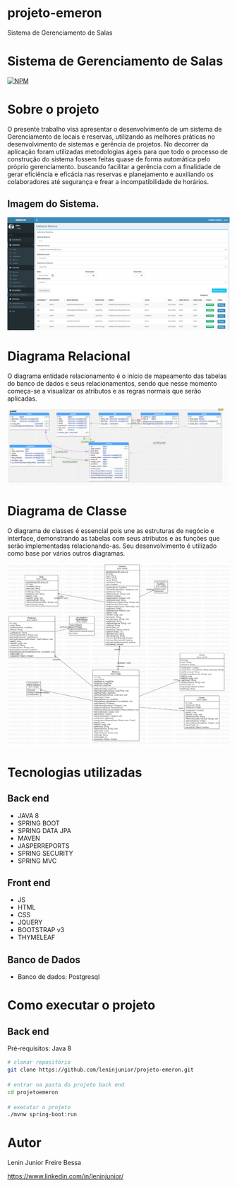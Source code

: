 # projeto-emeron
Sistema de Gerenciamento de Salas

# Sistema de Gerenciamento de Salas
[![NPM](https://img.shields.io/npm/l/react)](https://github.com/leninjunior/projeto-emeron/blob/main/LICENSE) 

# Sobre o projeto

O presente trabalho visa apresentar o desenvolvimento de um sistema de Gerenciamento de locais e reservas, utilizando as melhores práticas no desenvolvimento de sistemas e gerência de projetos. No decorrer da aplicação foram utilizadas metodologias ágeis para que todo o processo de construção do sistema fossem feitas quase de forma automática pelo próprio gerenciamento.
 buscando facilitar a gerência com a finalidade de gerar eficiência e eficácia nas reservas e planejamento e auxiliando os colaboradores até segurança e frear a incompatibilidade de horários. 



## Imagem do Sistema.


![Web 1](https://github.com/leninjunior/projeto-emeron/blob/main/github.PNG)


# Diagrama Relacional

O diagrama entidade relacionamento é o início de mapeamento das tabelas do banco de dados e seus relacionamentos, sendo que nesse momento começa-se a visualizar os atributos e as regras normais que serão aplicadas.


![Web 1](https://github.com/leninjunior/projeto-emeron/blob/main/diagramarelacional.png)

# Diagrama de Classe
O diagrama de classes é essencial pois une as estruturas de negócio e interface, demonstrando as tabelas com seus atributos e as funções que serão implementadas relacionando-as. Seu desenvolvimento é utilizado como base por vários outros diagramas.

![Web 1](https://github.com/leninjunior/projeto-emeron/blob/main/Main.png)

# Tecnologias utilizadas
## Back end
- JAVA 8
- SPRING BOOT
- SPRING DATA JPA
- MAVEN
- JASPERREPORTS
- SPRING SECURITY
- SPRING MVC
## Front end
- JS 
- HTML
- CSS
- JQUERY
- BOOTSTRAP v3
- THYMELEAF


## Banco de Dados
- Banco de dados: Postgresql

# Como executar o projeto

## Back end
Pré-requisitos: Java 8

```bash
# clonar repositório
git clone https://github.com/leninjunior/projeto-emeron.git

# entrar na pasta do projeto back end
cd projetoemeron

# executar o projeto
./mvnw spring-boot:run
```


# Autor

Lenin Junior Freire Bessa

https://www.linkedin.com/in/leninjunior/

